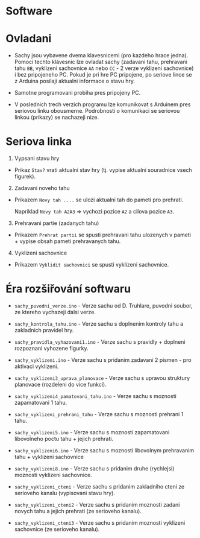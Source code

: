 ﻿# Software


# Ovladani 
* Sachy jsou vybavene dvema klavesnicemi (pro kazdeho hrace jedna). Pomoci techto klávesnic lze ovladat sachy (zadavani tahu, prehravani tahu `BB`, vyklizeni sachovnice `AA` nebo `CC` - 2 verze vyklizeni sachovnice) i bez pripojeneho PC. Pokud je pri hre PC pripojene, po seriove lince se z Arduina posilaji aktualni informace o stavu hry.

* Samotne programovani probiha pres pripojeny PC. 

* V poslednich trech verzich programu lze komunikovat s Arduinem pres seriovou linku obousmerne. Podrobnosti o komunikaci se seriovou linkou (prikazy) se nachazeji nize.


# Seriova linka 
1. Vypsani stavu hry

* Prikaz `Stav?` vrati aktualni stav hry (tj. vypise aktualni souradnice vsech figurek).

2. Zadavani noveho tahu

* Prikazem `Novy tah ....` se ulozi aktualni tah do pameti pro prehrati. 

  Napriklad `Novy tah A2A3` => vychozi pozice `A2` a cilova pozice `A3`.

3. Prehravani partie (zadanych tahu)

* Prikazem `Prehrat partii` se spusti prehravani tahu ulozenych v pameti + vypise obsah pameti prehravanych tahu. 

4. Vyklizeni sachovnice

* Prikazem `Vyklidit sachovnici` se spusti vyklizeni sachovnice.



# Éra rozšiřování softwaru

* `sachy_puvodni_verze.ino`            - Verze sachu od D. Truhlare, puvodni soubor, ze ktereho vychazeji dalsi verze. 

* `sachy_kontrola_tahu.ino`            - Verze sachu s doplnenim kontroly tahu a zakladnich pravidel hry. 

* `sachy_pravidla_vyhazovani1.ino`     - Verze sachu s pravidly + doplneni rozpoznani vyhozene figurky. 

* `sachy_vyklizeni.ino`                - Verze sachu s pridanim zadavani 2 pismen - pro aktivaci vyklizeni.

* `sachy_vyklizeni3_uprava_planovace`  - Verze sachu s upravou struktury planovace (rozdeleni do vice funkcí).

* `sachy_vyklizeni4_pamatovani_tahu.ino` - Verze sachu s moznosti zapamatovani 1 tahu.

* `sachy_vyklizeni_prehrani_tahu`      - Verze sachu s moznosti prehrani 1 tahu.

* `sachy_vyklizeni5.ino`               - Verze sachu s moznosti zapamatovani libovolneho poctu tahu + jejich prehrati.

* `sachy_vyklizeni6.ino`               - Verze sachu s moznosti libovolnym prehravanim tahu + vyklizeni sachovnice

* `sachy_vyklizeni8.ino`               - Verze sachu s pridanim druhe (rychlejsi) moznosti vyklizeni sachovnice.

* `sachy_vyklizeni_cteni`              - Verze sachu s pridanim zakladniho cteni ze serioveho kanalu (vypisovani stavu hry).

* `sachy_vyklizeni_cteni2`             - Verze sachu s pridanim moznosti zadani novych tahu a jejich prehrati (ze serioveho kanalu).

* `sachy_vyklizeni_cteni3`             - Verze sachu s pridanim moznosti vyklizeni sachovnice (ze serioveho kanalu).


